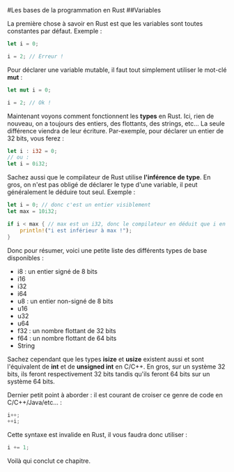 #Les bases de la programmation en Rust
##Variables

La première chose à savoir en Rust est que les variables sont toutes constantes par défaut. Exemple :

```Rust
let i = 0;

i = 2; // Erreur !
```

Pour déclarer une variable mutable, il faut tout simplement utiliser le mot-clé __mut__ :

```Rust
let mut i = 0;

i = 2; // Ok !
```

Maintenant voyons comment fonctionnent les __types__ en Rust. Ici, rien de nouveau, on a toujours des entiers, des flottants, des strings, etc... La seule différence viendra de leur écriture. Par-exemple, pour déclarer un entier de 32 bits, vous ferez :

```Rust
let i : i32 = 0;
// ou :
let i = 0i32;
```

Sachez aussi que le compilateur de Rust utilise __l'inférence de type__. En gros, on n'est pas obligé de déclarer le type d'une variable, il peut généralement le déduire tout seul. Exemple :

```Rust
let i = 0; // donc c'est un entier visiblement
let max = 10i32;

if i < max { // max est un i32, donc le compilateur en déduit que i en est un aussi
    println!("i est inférieur à max !");
}
```

Donc pour résumer, voici une petite liste des différents types de base disponibles :
 * i8 : un entier signé de 8 bits
 * i16
 * i32
 * i64
 * u8 : un entier non-signé de 8 bits
 * u16
 * u32
 * u64
 * f32 : un nombre flottant de 32 bits
 * f64 : un nombre flottant de 64 bits
 * String

Sachez cependant que les types __isize__ et __usize__ existent aussi et sont l'équivalent de __int__ et de __unsigned int__ en C/C++. En gros, sur un système 32 bits, ils feront respectivement 32 bits tandis qu'ils feront 64 bits sur un système 64 bits.

Dernier petit point à aborder : il est courant de croiser ce genre de code en C/C++/Java/etc... :

```Rust
i++;
++i;
```

Cette syntaxe est invalide en Rust, il vous faudra donc utiliser :

```Rust
i += 1;
```

Voilà qui conclut ce chapitre.
